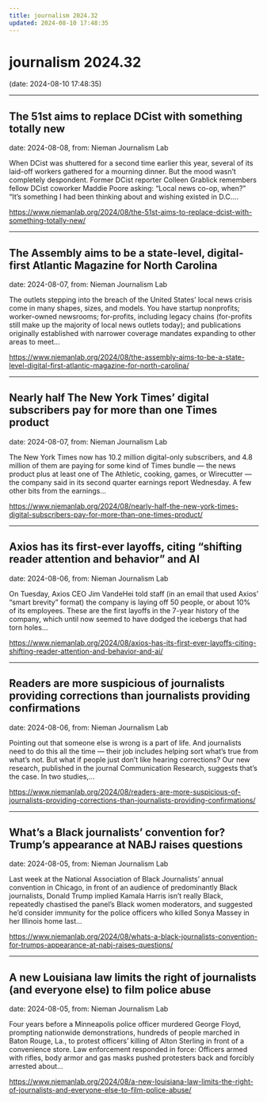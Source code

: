 ```yaml
---
title: journalism 2024.32
updated: 2024-08-10 17:48:35
---
```


# journalism 2024.32

(date: 2024-08-10 17:48:35)

---

## The 51st aims to replace DCist with something totally new

date: 2024-08-08, from: Nieman Journalism Lab

When DCist was shuttered for a second time earlier this year, several of its laid-off workers gathered for a mourning dinner. But the mood wasn’t completely despondent. Former DCist reporter Colleen Grablick remembers fellow DCist coworker Maddie Poore asking: “Local news co-op, when?” &#8220;It’s something I had been thinking about and wishing existed in D.C.... 

<https://www.niemanlab.org/2024/08/the-51st-aims-to-replace-dcist-with-something-totally-new/>

---

## The Assembly aims to be a state-level, digital-first Atlantic Magazine for North Carolina

date: 2024-08-07, from: Nieman Journalism Lab

The outlets stepping into the breach of the United States’ local news crisis come in many shapes, sizes, and models. You have startup nonprofits; worker-owned newsrooms; for-profits, including legacy chains (for-profits still make up the majority of local news outlets today); and publications originally established with narrower coverage mandates expanding to other areas to meet... 

<https://www.niemanlab.org/2024/08/the-assembly-aims-to-be-a-state-level-digital-first-atlantic-magazine-for-north-carolina/>

---

## Nearly half The New York Times’ digital subscribers pay for more than one Times product

date: 2024-08-07, from: Nieman Journalism Lab

The New York Times now has 10.2 million digital-only subscribers, and 4.8 million of them are paying for some kind of Times bundle — the news product plus at least one of The Athletic, cooking, games, or Wirecutter — the company said in its second quarter earnings report Wednesday. A few other bits from the earnings... 

<https://www.niemanlab.org/2024/08/nearly-half-the-new-york-times-digital-subscribers-pay-for-more-than-one-times-product/>

---

## Axios has its first-ever layoffs, citing “shifting reader attention and behavior” and AI

date: 2024-08-06, from: Nieman Journalism Lab

On Tuesday, Axios CEO Jim VandeHei told staff (in an email that used Axios’ “smart brevity” format) the company is laying off 50 people, or about 10% of its employees. These are the first layoffs in the 7-year history of the company, which until now seemed to have dodged the icebergs that had torn holes... 

<https://www.niemanlab.org/2024/08/axios-has-its-first-ever-layoffs-citing-shifting-reader-attention-and-behavior-and-ai/>

---

## Readers are more suspicious of journalists providing corrections than journalists providing confirmations

date: 2024-08-06, from: Nieman Journalism Lab

Pointing out that someone else is wrong is a part of life. And journalists need to do this all the time — their job includes helping sort what’s true from what’s not. But what if people just don’t like hearing corrections? Our new research, published in the journal Communication Research, suggests that’s the case. In two studies,... 

<https://www.niemanlab.org/2024/08/readers-are-more-suspicious-of-journalists-providing-corrections-than-journalists-providing-confirmations/>

---

## What’s a Black journalists’ convention for? Trump’s appearance at NABJ raises questions

date: 2024-08-05, from: Nieman Journalism Lab

Last week at the National Association of Black Journalists&#8217; annual convention in Chicago, in front of an audience of predominantly Black journalists, Donald Trump implied Kamala Harris isn&#8217;t really Black, repeatedly chastised the panel&#8217;s Black women moderators, and suggested he&#8217;d consider immunity for the police officers who killed Sonya Massey in her Illinois home last... 

<https://www.niemanlab.org/2024/08/whats-a-black-journalists-convention-for-trumps-appearance-at-nabj-raises-questions/>

---

## A new Louisiana law limits the right of journalists (and everyone else) to film police abuse

date: 2024-08-05, from: Nieman Journalism Lab

Four years before a Minneapolis police officer murdered George Floyd, prompting nationwide demonstrations, hundreds of people marched in Baton Rouge, La., to protest officers&#8217; killing of Alton Sterling in front of a convenience store. Law enforcement responded in force: Officers armed with rifles, body armor and gas masks pushed protesters back and forcibly arrested about... 

<https://www.niemanlab.org/2024/08/a-new-louisiana-law-limits-the-right-of-journalists-and-everyone-else-to-film-police-abuse/>

